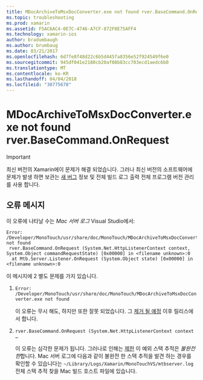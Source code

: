 ```yaml
---
title: MDocArchiveToMsxDocConverter.exe not found rver.BaseCommand.OnRequest
ms.topic: troubleshooting
ms.prod: xamarin
ms.assetid: F5AC6AC4-0E7C-4746-A7CF-872F0E75AFF4
ms.technology: xamarin-ios
author: bradumbaugh
ms.author: brumbaug
ms.date: 03/21/2017
ms.openlocfilehash: 6d7fe8f48d22c6b5d445fa8356e52f924549f6e0
ms.sourcegitcommit: 945df041e2180cb20af08b83cc703ecd1aedc6b0
ms.translationtype: MT
ms.contentlocale: ko-KR
ms.lasthandoff: 04/04/2018
ms.locfileid: "30775678"
---
```

# <a name="mdocarchivetomsxdocconverterexe-not-found-rverbasecommandonrequest"></a>MDocArchiveToMsxDocConverter.exe not found rver.BaseCommand.OnRequest

> [!IMPORTANT]
> 최신 버전의 Xamarin에이 문제가 해결 되었습니다. 그러나 최신 버전의 소프트웨어에 문제가 발생 하면 보관는 [새 버그](~/cross-platform/troubleshooting/questions/howto-file-bug.md) 정보 및 전체 빌드 로그 출력 전체 프로그램 버전 관리를 사용 합니다.


## <a name="error-message"></a>오류 메시지

이 오류에 나타날 수는 *Mac 서버 로그* Visual Studio에서:

```
Error: /Developer/MonoTouch/usr/share/doc/MonoTouch/MDocArchiveToMsxDocConverter.exe not found
 rver.BaseCommand.OnRequest (System.Net.HttpListenerContext context, System.Object commandRequestState) [0x00000] in <filename unknown>:0
  at Mtb.Server.Listener.OnRequest (System.Object state) [0x00000] in <filename unknown>:0
```

이 메시지에 2 별도 문제를 가지 있습니다.

1.  `Error: /Developer/MonoTouch/usr/share/doc/MonoTouch/MDocArchiveToMsxDocConverter.exe not found`

    이 오류는 무시 해도, 하지만 또한 잘못 되었습니다. 그 [제거 될 예정](https://bugzilla.xamarin.com/show_bug.cgi?id=21667) 이후 릴리스에서 합니다.

2.  `rver.BaseCommand.OnRequest (System.Net.HttpListenerContext context …`

    이 오류는 심각한 문제가 됩니다. 그러나로 인해는 [제한](https://bugzilla.xamarin.com/show_bug.cgi?id=22080) 이 예외 스택 추적은 *불완전 한*합니다. Mac 서버 로그에 다음과 같이 불완전 한 스택 추적을 발견 하는 경우를 확인할 수 있습니다는 `~/Library/Logs/Xamarin/MonoTouchVS/mtbserver.log` 전체 스택 추적 찾을 Mac 빌드 호스트 파일에 있습니다.
